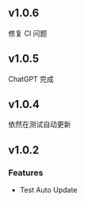 ## v1.0.6

修复 CI 问题

## v1.0.5

ChatGPT 完成

## v1.0.4

依然在测试自动更新

## v1.0.2

### Features

- Test Auto Update
